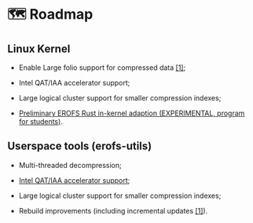 # 🗺 Roadmap

## Linux Kernel

 - Enable Large folio support for compressed data [\[1\]](https://lore.kernel.org/r/20240305091448.1384242-1-hsiangkao@linux.alibaba.com);

 - Intel QAT/IAA accelerator support;

 - Large logical cluster support for smaller compression indexes;

 - [Preliminary EROFS Rust in-kernel adaption (EXPERIMENTAL, program for students)](https://summer-ospp.ac.cn/org/prodetail/241920019).

## Userspace tools (erofs-utils)

 - Multi-threaded decompression;

 - [Intel QAT/IAA accelerator support](https://git.kernel.org/xiang/erofs-utils/c/4bfa9ef57e78);

 - Large logical cluster support for smaller compression indexes;

 - Rebuild improvements (including incremental updates [\[1\]](https://git.kernel.org/xiang/erofs-utils/c/7550a30c332c)).
